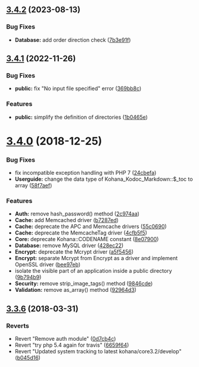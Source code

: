 ## [3.4.2](https://github.com/kilofox/kohana/compare/v3.4.1...v3.4.2) (2023-08-13)


### Bug Fixes

* **Database:** add order direction check ([7b3e91f](https://github.com/kilofox/kohana/commit/7b3e91f4f82a55fbe80628a62bc9d25d55df404e))



## [3.4.1](https://github.com/kilofox/kohana/compare/v3.4.0...v3.4.1) (2022-11-26)


### Bug Fixes

* **public:** fix "No input file specified" error ([369bb8c](https://github.com/kilofox/kohana/commit/369bb8c353334594e30498b4ae26b8f4c20ae6cd))


### Features

* **public:** simplify the definition of directories ([1b0465e](https://github.com/kilofox/kohana/commit/1b0465e573bca4cebf1408b576b3884d8bec0ea4))



# [3.4.0](https://github.com/kilofox/kohana/compare/v3.3.6...v3.4.0) (2018-12-25)


### Bug Fixes

* fix incompatible exception handling with PHP 7 ([24cbefa](https://github.com/kilofox/kohana/commit/24cbefac1e1c1526cc25f28105cdecf998f7b909))
* **Userguide:** change the data type of Kohana_Kodoc_Markdown::$_toc to array ([58f7aef](https://github.com/kilofox/kohana/commit/58f7aefed9e624b409540d07f7a23e9ee8487f47))


### Features

* **Auth:** remove hash_password() method ([2c974aa](https://github.com/kilofox/kohana/commit/2c974aa00b4b1d00e2dc6d12611bbd7162f113c2))
* **Cache:** add Memcached driver ([b7287ed](https://github.com/kilofox/kohana/commit/b7287ed5946a46efe6c357100b599a47e3cf5d33))
* **Cache:** deprecate the APC and Memcache drivers ([55c0690](https://github.com/kilofox/kohana/commit/55c06901e97780aead55659a3df26496b94e8220))
* **Cache:** deprecate the MemcacheTag driver ([4cfb5f5](https://github.com/kilofox/kohana/commit/4cfb5f5eda41c438e4b9c56d4e5327e6f1867035))
* **Core:** deprecate Kohana::CODENAME constant ([8e07900](https://github.com/kilofox/kohana/commit/8e07900588c58f619d669f153c3a47f5df826a01))
* **Database:** remove MySQL driver ([428ec22](https://github.com/kilofox/kohana/commit/428ec223bd913a32713d748312a5551213e3b560))
* **Encrypt:** deprecate the Mcrypt driver ([a5f5456](https://github.com/kilofox/kohana/commit/a5f54566730823585f9604f3c6bc48acef0052dc))
* **Encrypt:** separate Mcrypt from Encrypt as a driver and implement OpenSSL driver ([bee97eb](https://github.com/kilofox/kohana/commit/bee97ebb162f58c048c01895f1b17d2623ff057e))
* isolate the visible part of an application inside a public directory ([9b794b9](https://github.com/kilofox/kohana/commit/9b794b9ecbaff4683cdb35264178ea6f6d9bbbb5))
* **Security:** remove strip_image_tags() method ([9846cde](https://github.com/kilofox/kohana/commit/9846cde1322b94fb7d6addf7eb0afd7c45b682c0))
* **Validation:** remove as_array() method ([92964d3](https://github.com/kilofox/kohana/commit/92964d38dc5a62f27dcb203b564cdba99fe5baa9))



## [3.3.6](https://github.com/kilofox/kohana/compare/b045d16354375d7b7472734439aefc9ae05e4eb7...v3.3.6) (2018-03-31)


### Reverts

* Revert "Remove auth module" ([0d7cb4c](https://github.com/kilofox/kohana/commit/0d7cb4cdab10552d0c191e2374105e73c28f7ab9))
* Revert "try php 5.4 again for travis" ([6659f64](https://github.com/kilofox/kohana/commit/6659f643dbee8a2eef9e3424803efec6d65e7d62))
* Revert "Updated system tracking to latest kohana/core3.2/develop" ([b045d16](https://github.com/kilofox/kohana/commit/b045d16354375d7b7472734439aefc9ae05e4eb7))



